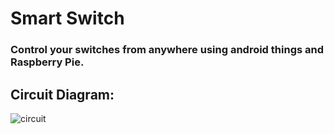 # Smart Switch

### Control your switches from anywhere using android things and Raspberry Pie.

## Circuit Diagram: 

![circuit](misc/SmartSwitch_diagram)
